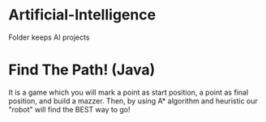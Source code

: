 # Artificial-Intelligence
Folder keeps AI projects

# Find The Path! (Java)

It is a game which you will mark a point as start position, a point as final position, and build a mazzer. Then, by using A* algorithm and heuristic our "robot" will find the BEST way to go! 
